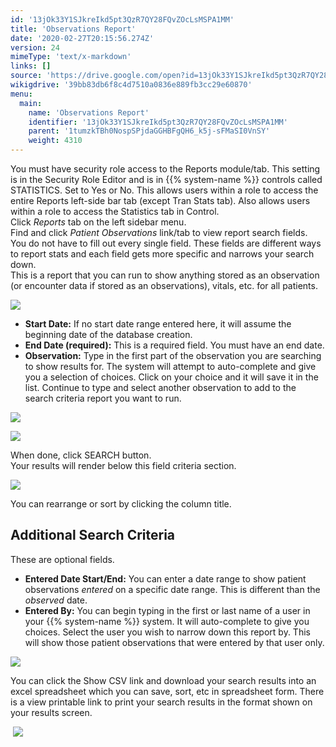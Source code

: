 ```yaml
---
id: '13jOk33Y1SJkreIkd5pt3QzR7QY28FQvZOcLsMSPA1MM'
title: 'Observations Report'
date: '2020-02-27T20:15:56.274Z'
version: 24
mimeType: 'text/x-markdown'
links: []
source: 'https://drive.google.com/open?id=13jOk33Y1SJkreIkd5pt3QzR7QY28FQvZOcLsMSPA1MM'
wikigdrive: '39bb83db6f8c4d7510a0836e889fb3cc29e60870'
menu:
  main:
    name: 'Observations Report'
    identifier: '13jOk33Y1SJkreIkd5pt3QzR7QY28FQvZOcLsMSPA1MM'
    parent: '1tumzkTBh0NospSPjdaGGHBFgQH6_k5j-sFMaSI0VnSY'
    weight: 4310
---
```

You must have security role access to the Reports module/tab. This setting is in the Security Role Editor and is in {{% system-name %}} controls called STATISTICS. Set to Yes or No. This allows users within a role to access the entire Reports left-side bar tab (except Tran Stats tab). Also allows users within a role to access the Statistics tab in Control.  
Click *Reports* tab on the left sidebar menu.  
Find and click *Patient Observations* link/tab to view report search fields.  
You do not have to fill out every single field. These fields are different ways to report stats and each field gets more specific and narrows your search down.  
This is a report that you can run to show anything stored as an observation (or encounter data if stored as an observations), vitals, etc. for all patients.
  
![](../observations-report.assets/100000000000037700000125B47477B6BCF9B2DC.png)  

* <strong>Start Date:</strong> If no start date range entered here, it will assume the beginning date of the database creation.
* <strong>End Date (required):</strong> This is a required field. You must have an end date.
* <strong>Observation:</strong> Type in the first part of the observation you are searching to show results for. The system will attempt to auto-complete and give you a selection of choices. Click on your choice and it will save it in the list. Continue to type and select another observation to add to the search criteria report you want to run.
  
![](../observations-report.assets/10000000000001E1000000D7E335CB1979C6C0B1.png)  
  
 ![](../observations-report.assets/10000000000001D900000104AC383DD4CD123368.png)  
  
When done, click SEARCH button.  
Your results will render below this field criteria section.
  
![](../observations-report.assets/10000000000003790000016566FAC68A5C8FE516.png)  

You can rearrange or sort by clicking the column title.
  
## Additional Search Criteria  
  
These are optional fields.
* <strong>Entered Date Start/End:</strong> You can enter a date range to show patient observations <em>entered</em> on a specific date range. This is different than the <em>observed</em> date.
* <strong>Entered By:</strong> You can begin typing in the first or last name of a user in your {{% system-name %}} system. It will auto-complete to give you choices. Select the user you wish to narrow down this report by. This will show those patient observations that were entered by that user only.
  
![](../observations-report.assets/10000000000001DC000000DAFEA662FEA5A09F6F.png)  

You can click the Show CSV link and download your search results into an excel spreadsheet which you can save, sort, etc in spreadsheet form. There is a view printable link to print your search results in the format shown on your results screen.  
  
 ![](../observations-report.assets/100000000000035A0000007E0F3961FB9545F9A6.png)  

